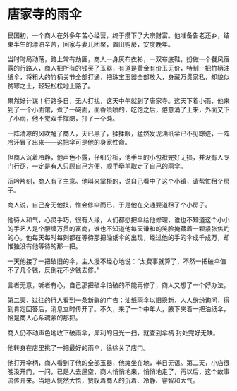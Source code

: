 # 唐家寺的雨伞

民国初，一个商人在外多年苦心经营，终于攒下了大宗财富。他准备告老还乡，结束半生的漂泊辛苦，回家与妻儿团聚，置田购房，安度晚年。 

当时时局动荡，路上常有劫匪，商人一身灰布衣衫，一双布底鞋，扮做一个餐风宿露的行路人，商人把所有的钱买了玉器，有道是黄金有价玉无价，特制一把竹柄油纸伞，将粗大的竹柄关节全部打通，把珠宝玉器全部放入，身藏万贯家私，却貌似贫寒之士，轻轻松松地上路了。 

果然好计谋！行路多日，无人打扰，这天中午就到了唐家寺。这天下着小雨，他来到了一个小面馆，煮了一碗面，面香喷喷的，吃饱之后，倦意涌了上来，外面又下了小雨，他不觉双手撑腮，打了一个盹。 

一阵清凉的风吹醒了商人，天已黑了，揉揉眼，猛然发现油纸伞已不见踪迹，一阵冷汗冒了出来——这把伞可是他的身家性命。 

但商人沉着冷静，他声色不露，仔细分析，他手里的小包袱完好无损，并没有人专门行窃，一定是有人只顾自己方便，顺手牵羊取走了自己的雨伞。 

沉吟片刻，商人有了主意。他叫来掌柜的，说自己看中了这个小镇，请帮忙租个房子。 

商人说，自己身无他技，惟会修伞而已，于是他在交通要道租了个小房子。 

他待人和气，心灵手巧，很有人缘，人们都愿把伞给他修理，谁也不知道这个小小的手艺人是个腰缠万贯的富商，谁也不知道他每天谦和的笑脸掩藏着一颗紧张焦灼的心。他每天每时每刻都在等待那把油纸伞的出现，经过他的手的伞成千成万，却惟独没有他等待的那一把。 

一天他接了一把破旧的伞，主人漫不经心地说：“太费事就算了，不然一把破伞值不了几个钱，反倒花不少钱去修。” 

言者无意，听者有心，自己那把破伞怕破的不能再修了，商人又想了一个好办法。 

第二天，过往的行人看到一条新鲜的广告：油纸雨伞以旧换新，人人纷纷询问，得到肯定回答后，消息立时传开了。不久，来了一个中年人，腋下夹着一把油纸伞，恰是商人心系魂萦的那把。 

商人仍不动声色地收下破雨伞，犀利的目光一扫，就查到伞柄 封处完好无缺。 

他转身在店里挑了一把最好的雨伞，徐徐关了店门。 

他打开伞柄，商人看到了他的全部玉器，他瘫坐在地，半日无语。第二天，小店很晚没开门，一问，已是人去屋空，商人悄悄地来，悄悄地走了，再以后，这个故事流传开来。当地人恍然大悟，赞叹着商人的沉着、冷静、睿智和大气。
 